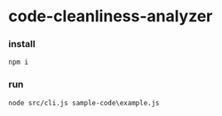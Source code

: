 # code-cleanliness-analyzer

### install 
`npm i`
<br/>
### run
`node src/cli.js sample-code\example.js`
